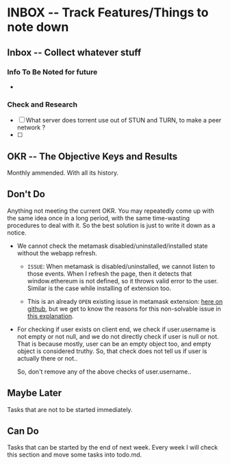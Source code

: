 # INBOX -- Track Features/Things to note down

## Inbox -- Collect whatever stuff

### Info To Be Noted for future

- 

### Check and Research

- [ ] What server does torrent use out of STUN and TURN, to make a peer network ?
- [ ] 

## OKR -- The Objective Keys and Results

Monthly ammended. With all its history.

## Don't Do

Anything not meeting the current OKR. You may repeatedly come up with the same idea once in a long period, with the same time-wasting procedures to deal with it. So the best solution is just to write it down as a notice.

- We cannot check the metamask disabled/uninstalled/installed state without the webapp refresh.

    - `ISSUE`: When metamask is disabled/uninstalled, we cannot listen to those events. When I refresh the page, then it detects that window.ethereum is not defined, so it throws valid error to the user. Similar is the case while installing of extension too.

    - This is an already `OPEN` existing issue in metamask extension: [here on github](https://github.com/MetaMask/metamask-extension/issues/5936), but we get to know the reasons for this non-solvable issue in [this explanation](https://github.com/MetaMask/metamask-extension/issues/5936#issuecomment-755741448).

- For checking if user exists on client end, we check if user.username is not empty or not null, and we do not directly check if user is null or not. That is because mostly, user can be an empty object too, and empty object is considered truthy. So, that check does not tell us if user is actually there or not..

    So, don't remove any of the above checks of user.username..

## Maybe Later

Tasks that are not to be started immediately.

## Can Do

Tasks that can be started by the end of next week. Every week I will check this section and move some tasks into todo.md.
